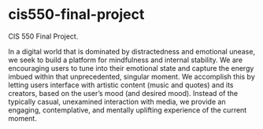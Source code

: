 # cis550-final-project
CIS 550 Final Project.

In a digital world that is dominated by distractedness and emotional unease, we seek to build a platform for mindfulness and internal stability. We are encouraging users to tune into their emotional state and capture the energy imbued within that unprecedented, singular moment. We accomplish this by letting users interface with artistic content (music and quotes) and its creators, based on the user’s mood (and desired mood). Instead of the typically casual, unexamined interaction with media, we provide an engaging, contemplative, and mentally uplifting experience of the current moment.

